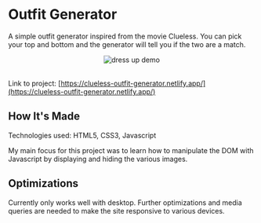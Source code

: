 # Outfit Generator
A simple outfit generator inspired from the movie Clueless. You can pick your top and bottom and the generator will tell you if the two are a match.

<section align="center">
  <img src="https://user-images.githubusercontent.com/101219940/168942320-df59b32f-d477-47a8-bd98-5ad4d9e85766.gif" alt="dress up demo">
</section>
<br>

Link to project: [https://clueless-outfit-generator.netlify.app/](https://clueless-outfit-generator.netlify.app/)

## How It's Made
Technologies used: HTML5, CSS3, Javascript

My main focus for this project was to learn how to manipulate the DOM with Javascript by displaying and hiding the various images.

## Optimizations
Currently only works well with desktop. Further optimizations and media queries are needed to make the site responsive to various devices.
